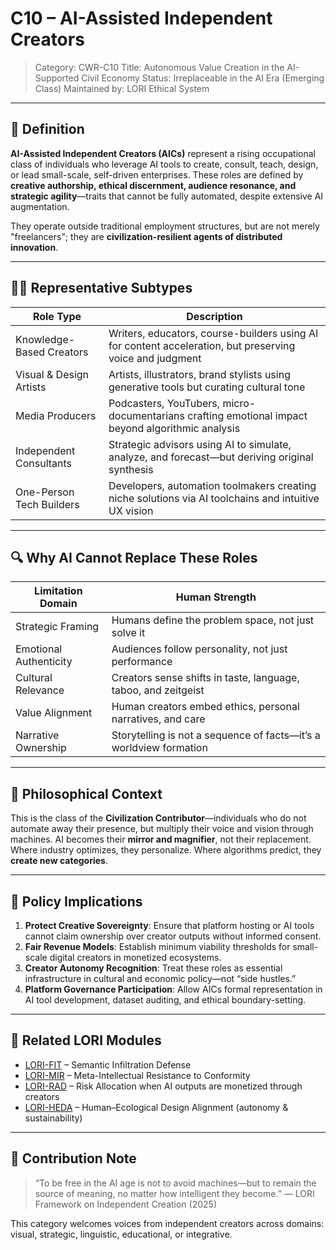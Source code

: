 # C10 – AI-Assisted Independent Creators
> Category: CWR-C10
> Title: Autonomous Value Creation in the AI-Supported Civil Economy
> Status: Irreplaceable in the AI Era (Emerging Class)
> Maintained by: LORI Ethical System

---

## 🧭 Definition

**AI-Assisted Independent Creators (AICs)** represent a rising occupational class of individuals who leverage AI tools to create, consult, teach, design, or lead small-scale, self-driven enterprises. These roles are defined by **creative authorship, ethical discernment, audience resonance, and strategic agility**—traits that cannot be fully automated, despite extensive AI augmentation.

They operate outside traditional employment structures, but are not merely "freelancers"; they are **civilization-resilient agents of distributed innovation**.

---

## 🧑‍💻 Representative Subtypes

| Role Type | Description |
|--------------------------------|-------------|
| Knowledge-Based Creators | Writers, educators, course-builders using AI for content acceleration, but preserving voice and judgment |
| Visual & Design Artists | Artists, illustrators, brand stylists using generative tools but curating cultural tone |
| Media Producers | Podcasters, YouTubers, micro-documentarians crafting emotional impact beyond algorithmic analysis |
| Independent Consultants | Strategic advisors using AI to simulate, analyze, and forecast—but deriving original synthesis |
| One-Person Tech Builders | Developers, automation toolmakers creating niche solutions via AI toolchains and intuitive UX vision |

---

## 🔍 Why AI Cannot Replace These Roles

| Limitation Domain | Human Strength |
|----------------------------|----------------|
| Strategic Framing | Humans define the problem space, not just solve it |
| Emotional Authenticity | Audiences follow personality, not just performance |
| Cultural Relevance | Creators sense shifts in taste, language, taboo, and zeitgeist |
| Value Alignment | Human creators embed ethics, personal narratives, and care |
| Narrative Ownership | Storytelling is not a sequence of facts—it’s a worldview formation |

---

## 🧠 Philosophical Context

This is the class of the **Civilization Contributor**—individuals who do not automate away their presence, but multiply their voice and vision through machines. AI becomes their **mirror and magnifier**, not their replacement.
Where industry optimizes, they personalize.
Where algorithms predict, they **create new categories**.

---

## 📌 Policy Implications

1. **Protect Creative Sovereignty**: Ensure that platform hosting or AI tools cannot claim ownership over creator outputs without informed consent.
2. **Fair Revenue Models**: Establish minimum viability thresholds for small-scale digital creators in monetized ecosystems.
3. **Creator Autonomy Recognition**: Treat these roles as essential infrastructure in cultural and economic policy—not “side hustles.”
4. **Platform Governance Participation**: Allow AICs formal representation in AI tool development, dataset auditing, and ethical boundary-setting.

---

## 🧩 Related LORI Modules

- [LORI-FIT](../../LORI-FIT/LORI-FIT.md) – Semantic Infiltration Defense
- [LORI-MIR](../../LORI-MIR.md) – Meta-Intellectual Resistance to Conformity
- [LORI-RAD](../../LORI_RAD.md) – Risk Allocation when AI outputs are monetized through creators
- [LORI-HEDA](../../HEDA.md) – Human–Ecological Design Alignment (autonomy & sustainability)

---

## 📎 Contribution Note

> “To be free in the AI age is not to avoid machines—but to remain the source of meaning, no matter how intelligent they become.”
> — LORI Framework on Independent Creation (2025)

This category welcomes voices from independent creators across domains: visual, strategic, linguistic, educational, or integrative.
